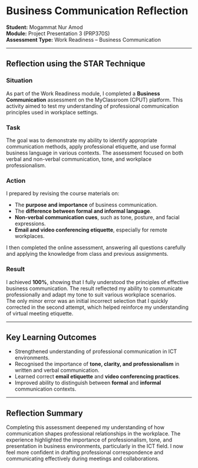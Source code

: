 # Business Communication Reflection  
**Student:** Mogammat Nur Amod  
**Module:** Project Presentation 3 (PRP370S)  
**Assessment Type:** Work Readiness – Business Communication   

---

## Reflection using the STAR Technique

### **Situation**
As part of the Work Readiness module, I completed a **Business Communication** assessment on the MyClassroom (CPUT) platform. This activity aimed to test my understanding of professional communication principles used in workplace settings.

### **Task**
The goal was to demonstrate my ability to identify appropriate communication methods, apply professional etiquette, and use formal business language in various contexts. The assessment focused on both verbal and non-verbal communication, tone, and workplace professionalism.

### **Action**
I prepared by revising the course materials on:
- The **purpose and importance** of business communication.  
- The **difference between formal and informal language**.  
- **Non-verbal communication cues**, such as tone, posture, and facial expressions.  
- **Email and video conferencing etiquette**, especially for remote workplaces.  

I then completed the online assessment, answering all questions carefully and applying the knowledge from class and previous assignments.

### **Result**
I achieved **100%**, showing that I fully understood the principles of effective business communication. The result reflected my ability to communicate professionally and adapt my tone to suit various workplace scenarios.  
The only minor error was an initial incorrect selection that I quickly corrected in the second attempt, which helped reinforce my understanding of virtual meeting etiquette.

---

## Key Learning Outcomes
- Strengthened understanding of professional communication in ICT environments.  
- Recognised the importance of **tone, clarity, and professionalism** in written and verbal communication.  
- Learned correct **email etiquette** and **video conferencing practices**.  
- Improved ability to distinguish between **formal** and **informal** communication contexts.  

---

## Reflection Summary
Completing this assessment deepened my understanding of how communication shapes professional relationships in the workplace. The experience highlighted the importance of professionalism, tone, and presentation in business environments, particularly in the ICT field. I now feel more confident in drafting professional correspondence and communicating effectively during meetings and collaborations.
